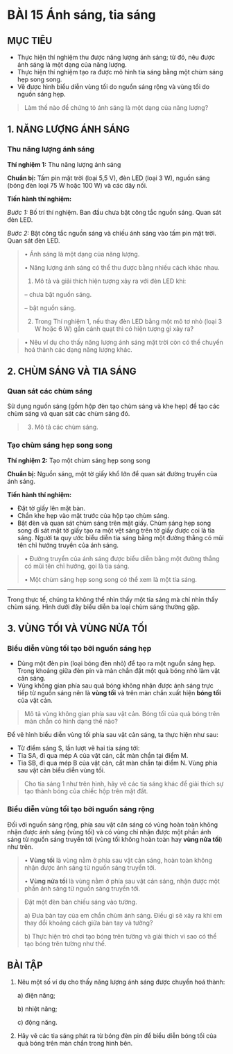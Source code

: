 # BÀI 15 Ánh sáng, tia sáng

## MỤC TIÊU
- Thực hiện thí nghiệm thu được năng lượng ánh sáng; từ đó, nêu được ánh sáng là một dạng của năng lượng.
- Thực hiện thí nghiệm tạo ra được mô hình tia sáng bằng một chùm sáng hẹp song song.
- Vẽ được hình biểu diễn vùng tối do nguồn sáng rộng và vùng tối do nguồn sáng hẹp.

> Làm thế nào để chứng tỏ ánh sáng là một dạng của năng lượng?

## 1. NĂNG LƯỢNG ÁNH SÁNG
### Thu năng lượng ánh sáng
**Thí nghiệm 1:** Thu năng lượng ánh sáng

**Chuẩn bị:** Tấm pin mặt trời (loại 5,5 V), đèn LED (loại 3 W), nguồn sáng (bóng đèn loại 75 W hoặc 100 W) và các dây nối.

**Tiến hành thí nghiệm:**

*Bước 1:* Bố trí thí nghiệm. Ban đầu chưa bật công tắc nguồn sáng. Quan sát đèn LED.

*Bước 2:* Bật công tắc nguồn sáng và chiếu ánh sáng vào tấm pin mặt trời. Quan sát đèn LED.

> • Ánh sáng là một dạng của năng lượng.
> 
> • Năng lượng ánh sáng có thể thu được bằng nhiều cách khác nhau.
> 
> 1. Mô tả và giải thích hiện tượng xảy ra với đèn LED khi:
>
> – chưa bật nguồn sáng.
> 
> – bật nguồn sáng.
> 
> 2. Trong Thí nghiệm 1, nếu thay đèn LED bằng một mô tơ nhỏ (loại 3 W hoặc 6 W) gắn cánh quạt thì có hiện tượng gì xảy ra?

> • Nêu ví dụ cho thấy năng lượng ánh sáng mặt trời còn có thể chuyển hoá thành các dạng năng lượng khác.

## 2. CHÙM SÁNG VÀ TIA SÁNG
### Quan sát các chùm sáng
Sử dụng nguồn sáng (gồm hộp đèn tạo chùm sáng và khe hẹp) để tạo các chùm sáng và quan sát các chùm sáng đó.

> 3. Mô tả các chùm sáng.

### Tạo chùm sáng hẹp song song
**Thí nghiệm 2:** Tạo một chùm sáng hẹp song song

**Chuẩn bị:** Nguồn sáng, một tờ giấy khổ lớn để quan sát đường truyền của ánh sáng.

**Tiến hành thí nghiệm:**
- Đặt tờ giấy lên mặt bàn.
- Chắn khe hẹp vào mặt trước của hộp tạo chùm sáng.
- Bật đèn và quan sát chùm sáng trên mặt giấy.
Chùm sáng hẹp song song đi sát mặt tờ giấy tạo ra một vệt sáng trên tờ giấy được coi là tia sáng. Người ta quy ước biểu diễn tia sáng bằng một đường thẳng có mũi tên chỉ hướng truyền của ánh sáng.

> • Đường truyền của ánh sáng được biểu diễn bằng một đường thẳng có mũi tên chỉ hướng, gọi là tia sáng.
>
> • Một chùm sáng hẹp song song có thể xem là một tia sáng.

---
Trong thực tế, chúng ta không thể nhìn thấy một tia sáng mà chỉ nhìn thấy chùm sáng. Hình dưới đây biểu diễn ba loại chùm sáng thường gặp.

## 3. VÙNG TỐI VÀ VÙNG NỬA TỐI
### Biểu diễn vùng tối tạo bởi nguồn sáng hẹp
- Dùng một đèn pin (loại bóng đèn nhỏ) để tạo ra một nguồn sáng hẹp. Trong khoảng giữa đèn pin và màn chắn đặt một quả bóng nhỏ làm vật cản sáng.
- Vùng không gian phía sau quả bóng không nhận được ánh sáng trực tiếp từ nguồn sáng nên là **vùng tối** và trên màn chắn xuất hiện **bóng tối** của vật cản.

> Mô tả vùng không gian phía sau vật cản. Bóng tối của quả bóng trên màn chắn có hình dạng thế nào?

Để vẽ hình biểu diễn vùng tối phía sau vật cản sáng, ta thực hiện như sau:
- Từ điểm sáng S, lần lượt vẽ hai tia sáng tới:
- Tia SA, đi qua mép A của vật cản, cắt màn chắn tại điểm M.
- Tia SB, đi qua mép B của vật cản, cắt màn chắn tại điểm N.
Vùng phía sau vật cản biểu diễn vùng tối.

> Cho tia sáng 1 như trên hình, hãy vẽ các tia sáng khác để giải thích sự tạo thành bóng của chiếc hộp trên mặt đất.

### Biểu diễn vùng tối tạo bởi nguồn sáng rộng
Đối với nguồn sáng rộng, phía sau vật cản sáng có vùng hoàn toàn không nhận được ánh sáng (vùng tối) và có vùng chỉ nhận được một phần ánh sáng từ nguồn sáng truyền tới (vùng tối không hoàn toàn hay **vùng nửa tối**) như trên.

> • **Vùng tối** là vùng nằm ở phía sau vật cản sáng, hoàn toàn không nhận được ánh sáng từ nguồn sáng truyền tới.
> 
> • **Vùng nửa tối** là vùng nằm ở phía sau vật cản sáng, nhận được một phần ánh sáng từ nguồn sáng truyền tới.

> Đặt một đèn bàn chiếu sáng vào tường.
> 
> a) Đưa bàn tay của em chắn chùm ánh sáng. Điều gì sẽ xảy ra khi em thay đổi khoảng cách giữa bàn tay và tường?
> 
> b) Thực hiện trò chơi tạo bóng trên tường và giải thích vì sao có thể tạo bóng trên tường như thế.

## BÀI TẬP
1. Nêu một số ví dụ cho thấy năng lượng ánh sáng được chuyển hoá thành:

   a) điện năng;

   b) nhiệt năng;

   c) động năng.
3. Hãy vẽ các tia sáng phát ra từ bóng đèn pin để biểu diễn bóng tối của quả bóng trên màn chắn trong hình bên.
